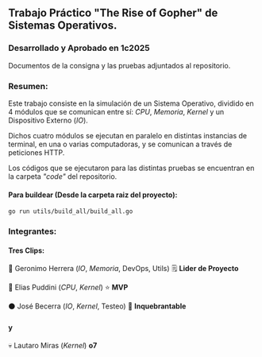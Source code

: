 ## Trabajo Práctico "The Rise of Gopher" de Sistemas Operativos.
### Desarrollado y Aprobado en 1c2025
Documentos de la consigna y las pruebas adjuntados al repositorio.

### Resumen:
Este trabajo consiste en la simulación de un Sistema Operativo, dividido en 4 módulos que se comunican entre sí: _CPU_, _Memoria_, _Kernel_ y un Dispositivo Externo (_IO_). 
 
Dichos cuatro módulos se ejecutan en paralelo en distintas instancias de terminal, en una o varias computadoras, y se comunican a través de peticiones HTTP.
 
Los códigos que se ejecutaron para las distintas pruebas se encuentran en la carpeta _"code"_ del repositorio.
 
#### Para buildear (Desde la carpeta raiz del proyecto): 
`go run utils/build_all/build_all.go`

### Integrantes:
#### Tres Clips:
🔵  Geronimo Herrera (_IO_, _Memoria_, DevOps, Utils) 🗒️ **Lider de Proyecto**
 
🔴  Elias Puddini (_CPU_, _Kernel_) ⭐ **MVP**
 
⚫  José Becerra (_IO_, _Kernel_, Testeo) 🦾 **Inquebrantable**
 
#### y
💀  Lautaro Miras (_Kernel_) **o7**
